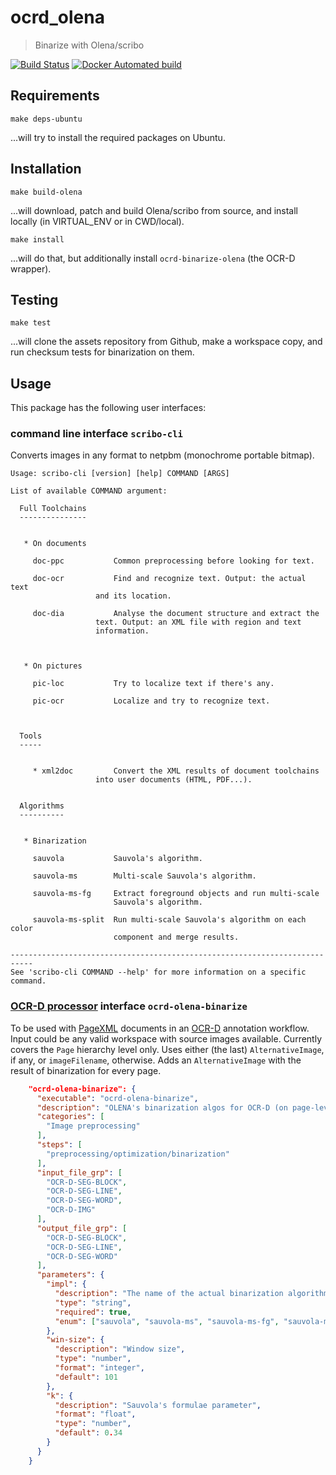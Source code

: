 # ocrd_olena

> Binarize with Olena/scribo

[![Build Status](https://travis-ci.org/OCR-D/ocrd_olena.svg?branch=master)](https://travis-ci.org/OCR-D/ocrd_olena)
[![Docker Automated build](https://img.shields.io/docker/automated/ocrd/core.svg)](https://hub.docker.com/r/ocrd/olena/tags/)

## Requirements

```
make deps-ubuntu
```

...will try to install the required packages on Ubuntu.

## Installation

```
make build-olena
```

...will download, patch and build Olena/scribo from source, and install locally (in VIRTUAL_ENV or in CWD/local).

```
make install
```

...will do that, but additionally install `ocrd-binarize-olena` (the OCR-D wrapper).

## Testing

```
make test
```

...will clone the assets repository from Github, make a workspace copy, and run checksum tests for binarization on them.

## Usage

This package has the following user interfaces:

### command line interface `scribo-cli`

Converts images in any format to netpbm (monochrome portable bitmap).

```
Usage: scribo-cli [version] [help] COMMAND [ARGS]

List of available COMMAND argument:

  Full Toolchains
  ---------------


   * On documents

     doc-ppc	       Common preprocessing before looking for text.

     doc-ocr           Find and recognize text. Output: the actual text
     		       and its location.

     doc-dia           Analyse the document structure and extract the
     		       text. Output: an XML file with region and text
     		       information.



   * On pictures

     pic-loc           Try to localize text if there's any.

     pic-ocr           Localize and try to recognize text.



  Tools
  -----


     * xml2doc	       Convert the XML results of document toolchains
       		       into user documents (HTML, PDF...).


  Algorithms
  ----------


   * Binarization

     sauvola           Sauvola's algorithm.

     sauvola-ms        Multi-scale Sauvola's algorithm.

     sauvola-ms-fg     Extract foreground objects and run multi-scale
                       Sauvola's algorithm.

     sauvola-ms-split  Run multi-scale Sauvola's algorithm on each color
                       component and merge results.

---------------------------------------------------------------------------
See 'scribo-cli COMMAND --help' for more information on a specific command.
```

### [OCR-D processor](https://ocr-d.github.com/cli) interface `ocrd-olena-binarize`

To be used with [PageXML](https://github.com/PRImA-Research-Lab/PAGE-XML) documents in an [OCR-D](https://ocr-d.github.io) annotation workflow. Input could be any valid workspace with source images available. Currently covers the `Page` hierarchy level only. Uses either (the last) `AlternativeImage`, if any, or `imageFilename`, otherwise. Adds an `AlternativeImage` with the result of binarization for every page.

```json
    "ocrd-olena-binarize": {
      "executable": "ocrd-olena-binarize",
      "description": "OLENA's binarization algos for OCR-D (on page-level)",
      "categories": [
        "Image preprocessing"
      ],
      "steps": [
        "preprocessing/optimization/binarization"
      ],
      "input_file_grp": [
        "OCR-D-SEG-BLOCK",
        "OCR-D-SEG-LINE",
        "OCR-D-SEG-WORD",
        "OCR-D-IMG"
      ],
      "output_file_grp": [
        "OCR-D-SEG-BLOCK",
        "OCR-D-SEG-LINE",
        "OCR-D-SEG-WORD"
      ],
      "parameters": {
        "impl": {
          "description": "The name of the actual binarization algorithm",
          "type": "string",
          "required": true,
          "enum": ["sauvola", "sauvola-ms", "sauvola-ms-fg", "sauvola-ms-split", "kim", "wolf", "niblack", "singh", "otsu"]
        },
        "win-size": {
          "description": "Window size",
          "type": "number",
          "format": "integer",
          "default": 101
        },
        "k": {
          "description": "Sauvola's formulae parameter",
          "format": "float",
          "type": "number",
          "default": 0.34
        }
      }
    }
```

